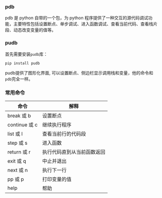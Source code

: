 ### pdb
pdb 是 python 自带的一个包，为 python 程序提供了一种交互的源代码调试功能，主要特性包括设置断点、单步调试、进入函数调试、查看当前代码、查看栈片段、动态改变变量的值等。

### pudb
首先需要安装`pudb`库：
```
pip install pudb
```
pudb提供了图形化界面, 可以设置断点、侧边栏显示调用栈和变量，他的命令和`pdb`完全一样。

### 常用命令

命令 | 解释
---|---
break 或 b | 设置断点
continue 或 c	| 继续执行程序
list 或 l	| 查看当前行的代码段
step 或 s	| 进入函数
return 或 r	| 执行代码直到从当前函数返回
exit 或 q	| 中止并退出
next 或 n	| 执行下一行
pp 或 p	| 打印变量的值
help	| 帮助 